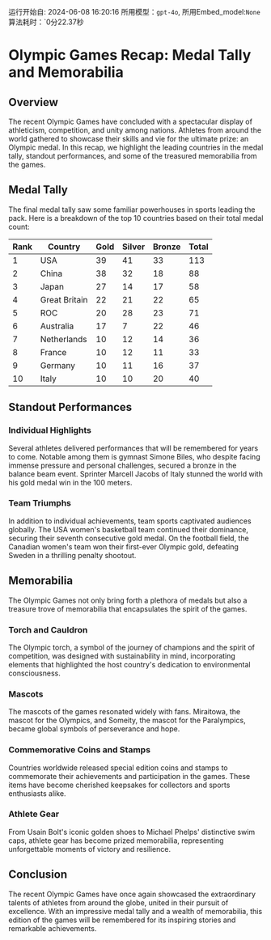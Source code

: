 运行开始自: 2024-06-08 16:20:16
所用模型：`gpt-4o`, 所用Embed_model:`None`
算法耗时：`0分22.37秒
# Olympic Games Recap: Medal Tally and Memorabilia

## Overview

The recent Olympic Games have concluded with a spectacular display of athleticism, competition, and unity among nations. Athletes from around the world gathered to showcase their skills and vie for the ultimate prize: an Olympic medal. In this recap, we highlight the leading countries in the medal tally, standout performances, and some of the treasured memorabilia from the games.

## Medal Tally

The final medal tally saw some familiar powerhouses in sports leading the pack. Here is a breakdown of the top 10 countries based on their total medal count:

| Rank | Country       | Gold | Silver | Bronze | Total |
|------|---------------|------|--------|--------|-------|
| 1    | USA           | 39   | 41     | 33     | 113   |
| 2    | China         | 38   | 32     | 18     | 88    |
| 3    | Japan         | 27   | 14     | 17     | 58    |
| 4    | Great Britain | 22   | 21     | 22     | 65    |
| 5    | ROC           | 20   | 28     | 23     | 71    |
| 6    | Australia     | 17   | 7      | 22     | 46    |
| 7    | Netherlands   | 10   | 12     | 14     | 36    |
| 8    | France        | 10   | 12     | 11     | 33    |
| 9    | Germany       | 10   | 11     | 16     | 37    |
| 10   | Italy         | 10   | 10     | 20     | 40    |

## Standout Performances

### Individual Highlights
Several athletes delivered performances that will be remembered for years to come. Notable among them is gymnast Simone Biles, who despite facing immense pressure and personal challenges, secured a bronze in the balance beam event. Sprinter Marcell Jacobs of Italy stunned the world with his gold medal win in the 100 meters.

### Team Triumphs
In addition to individual achievements, team sports captivated audiences globally. The USA women's basketball team continued their dominance, securing their seventh consecutive gold medal. On the football field, the Canadian women's team won their first-ever Olympic gold, defeating Sweden in a thrilling penalty shootout.

## Memorabilia

The Olympic Games not only bring forth a plethora of medals but also a treasure trove of memorabilia that encapsulates the spirit of the games.

### Torch and Cauldron
The Olympic torch, a symbol of the journey of champions and the spirit of competition, was designed with sustainability in mind, incorporating elements that highlighted the host country's dedication to environmental consciousness.

### Mascots
The mascots of the games resonated widely with fans. Miraitowa, the mascot for the Olympics, and Someity, the mascot for the Paralympics, became global symbols of perseverance and hope.

### Commemorative Coins and Stamps
Countries worldwide released special edition coins and stamps to commemorate their achievements and participation in the games. These items have become cherished keepsakes for collectors and sports enthusiasts alike.

### Athlete Gear
From Usain Bolt's iconic golden shoes to Michael Phelps' distinctive swim caps, athlete gear has become prized memorabilia, representing unforgettable moments of victory and resilience.

## Conclusion

The recent Olympic Games have once again showcased the extraordinary talents of athletes from around the globe, united in their pursuit of excellence. With an impressive medal tally and a wealth of memorabilia, this edition of the games will be remembered for its inspiring stories and remarkable achievements.